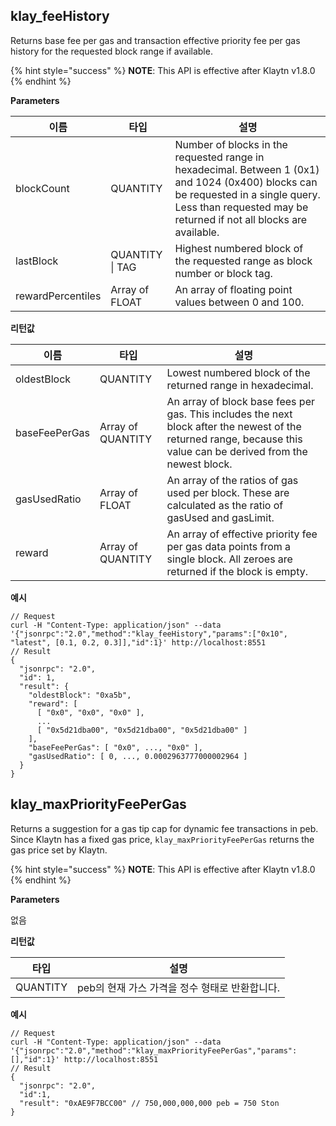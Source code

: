 ## klay_feeHistory<a id="klay_feehistory"></a>

Returns base fee per gas and transaction effective priority fee per gas history for the requested block range if available.

{% hint style="success" %}
**NOTE**: This API is effective after Klaytn v1.8.0
{% endhint %}

**Parameters**

| 이름                | 타입                  | 설명                                                                                                                                                                                                       |
| ----------------- | ------------------- | -------------------------------------------------------------------------------------------------------------------------------------------------------------------------------------------------------- |
| blockCount        | QUANTITY            | Number of blocks in the requested range in hexadecimal. Between 1 (0x1) and 1024 (0x400) blocks can be requested in a single query. Less than requested may be returned if not all blocks are available. |
| lastBlock         | QUANTITY &#124; TAG | Highest numbered block of the requested range as block number or block tag.                                                                                                                              |
| rewardPercentiles | Array of FLOAT      | An array of floating point values between 0 and 100.                                                                                                                                                     |


**리턴값**

| 이름            | 타입                | 설명                                                                                                                                                                 |
| ------------- | ----------------- | ------------------------------------------------------------------------------------------------------------------------------------------------------------------ |
| oldestBlock   | QUANTITY          | Lowest numbered block of the returned range in hexadecimal.                                                                                                        |
| baseFeePerGas | Array of QUANTITY | An array of block base fees per gas. This includes the next block after the newest of the returned range, because this value can be derived from the newest block. |
| gasUsedRatio  | Array of FLOAT    | An array of the ratios of gas used per block. These are calculated as the ratio of gasUsed and gasLimit.                                                           |
| reward        | Array of QUANTITY | An array of effective priority fee per gas data points from a single block. All zeroes are returned if the block is empty.                                         |


**예시**

```shell
// Request
curl -H "Content-Type: application/json" --data '{"jsonrpc":"2.0","method":"klay_feeHistory","params":["0x10", "latest", [0.1, 0.2, 0.3]],"id":1}' http://localhost:8551
// Result
{
  "jsonrpc": "2.0",
  "id": 1,
  "result": {
    "oldestBlock": "0xa5b",
    "reward": [
      [ "0x0", "0x0", "0x0" ],
      ...
      [ "0x5d21dba00", "0x5d21dba00", "0x5d21dba00" ]
    ],
    "baseFeePerGas": [ "0x0", ..., "0x0" ],
    "gasUsedRatio": [ 0, ..., 0.0002963777000002964 ]
  }
}
```


## klay_maxPriorityFeePerGas <a id="klay_maxpriorityfeepergas"></a>

Returns a suggestion for a gas tip cap for dynamic fee transactions in peb. Since Klaytn has a fixed gas price, `klay_maxPriorityFeePerGas` returns the gas price set by Klaytn.

{% hint style="success" %}
**NOTE**: This API is effective after Klaytn v1.8.0
{% endhint %}

**Parameters**

없음

**리턴값**

| 타입       | 설명                           |
| -------- | ---------------------------- |
| QUANTITY | peb의 현재 가스 가격을 정수 형태로 반환합니다. |

**예시**

```shell
// Request
curl -H "Content-Type: application/json" --data '{"jsonrpc":"2.0","method":"klay_maxPriorityFeePerGas","params":[],"id":1}' http://localhost:8551
// Result
{
  "jsonrpc": "2.0",
  "id":1,
  "result": "0xAE9F7BCC00" // 750,000,000,000 peb = 750 Ston
}
```